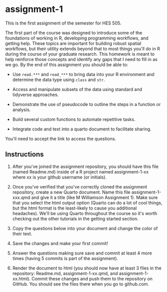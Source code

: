 # assignment-1
This is the first assignment of the semester for HES 505. 

The first part of the course was designed to introduce some of the foundations of working in R, developing programming workflows, and getting help. These topics are important for building robust spatial workflows, but their utility extends beyond that to most things you'll do in R during the course of your graduate research. This homework is meant to help reinforce those concepts and identify any gaps that I need to fill in as we go. By the end of this assignment you should be able to:

* Use `read.***` and `read_***` to bring data into your R environment and determine the data type using `class` and `str`.

* Access and manipulate subsets of the data using standard and tidyverse approaches.

* Demonstrate the use of pseudocode to outline the steps in a function or analysis.

* Build several custom functions to automate repetitive tasks.

* Integrate code and text into a quarto document to facilitate sharing.

You'll need to accept the link to access the questions. 

## Instructions

1. After you've joined the assignment repository, you should have this file (named Readme.md) inside of a R project named assignment-1-xx where xx is your github username (or initials).

2. Once you've verified that you've correctly cloned the assignment repository, create a new Quarto document. Name this file assignment-1-xxx.qmd and give it a title (like M Williamson Assignment 1). Make sure that you select the html output option (Quarto can do a lot of cool things, but the html format is the least-likely to cause you additional headaches). We'll be using Quarto throughout the course so it's worth checking out the other tutorials in the getting started section.

3. Copy the questions below into your document and change the color of their text.

4. Save the changes and make your first commit!

5. Answer the questions making sure save and commit at least 4 more times (having 5 commits is part of the assignment).

6. Render the document to html (you should now have at least 3 files in the repository: Readme.md, assignment-1-xx.qmd, and assignment-1-xx.html). Commit these changes and push them to the repository on GitHub. You should see the files there when you go to github.com.
